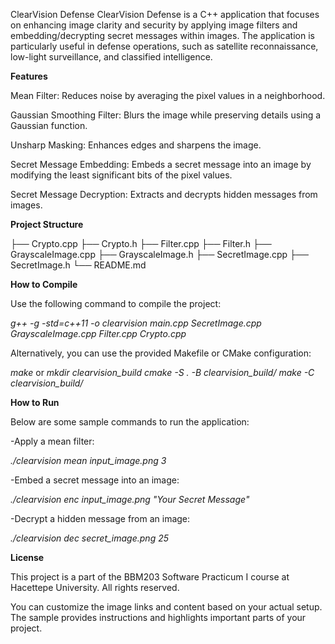 ClearVision Defense
ClearVision Defense is a C++ application that focuses on enhancing image clarity and security by applying image filters and embedding/decrypting secret messages within images. The application is particularly useful in defense operations, such as satellite reconnaissance, low-light surveillance, and classified intelligence.



**Features**

Mean Filter: Reduces noise by averaging the pixel values in a neighborhood.

Gaussian Smoothing Filter: Blurs the image while preserving details using a Gaussian function.

Unsharp Masking: Enhances edges and sharpens the image.

Secret Message Embedding: Embeds a secret message into an image by modifying the least significant bits of the pixel values.

Secret Message Decryption: Extracts and decrypts hidden messages from images.



**Project Structure**

├── Crypto.cpp
├── Crypto.h
├── Filter.cpp
├── Filter.h
├── GrayscaleImage.cpp
├── GrayscaleImage.h
├── SecretImage.cpp
├── SecretImage.h
└── README.md



**How to Compile**

Use the following command to compile the project:

*g++ -g -std=c++11 -o clearvision main.cpp SecretImage.cpp GrayscaleImage.cpp Filter.cpp Crypto.cpp*

Alternatively, you can use the provided Makefile or CMake configuration:

*make*
or
*mkdir clearvision_build
cmake -S . -B clearvision_build/
make -C clearvision_build/*

**How to Run**



Below are some sample commands to run the application:

-Apply a mean filter:

*./clearvision mean input_image.png 3*

-Embed a secret message into an image:

*./clearvision enc input_image.png "Your Secret Message"*

-Decrypt a hidden message from an image:

*./clearvision dec secret_image.png 25*



**License**

This project is a part of the BBM203 Software Practicum I course at Hacettepe University. All rights reserved.



You can customize the image links and content based on your actual setup. The sample provides instructions and highlights important parts of your project.
